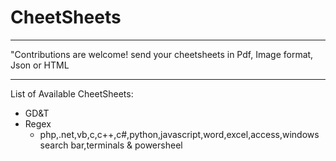 # CheetSheets
<hr/>
"Contributions are welcome! send your cheetsheets in Pdf, Image format, Json or HTML
<hr/>
List of Available CheetSheets:
  <ul>
    <li>GD&T</li>
    <li>Regex <br/> <ul><li>php,.net,vb,c,c++,c#,python,javascript,word,excel,access,windows search bar,terminals & powersheel</li></ul></li>
  </ul>
